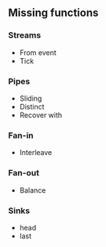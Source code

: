 
## Missing functions

### Streams

 * From event
 * Tick

### Pipes

 * Sliding
 * Distinct
 * Recover with
 
### Fan-in

 * Interleave
 
### Fan-out

 * Balance

### Sinks

 * head
 * last
